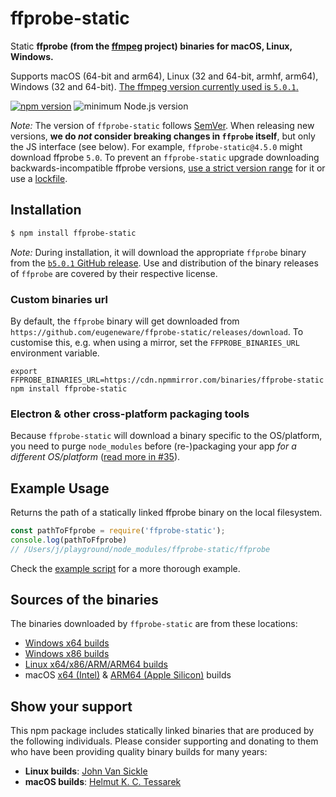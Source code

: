 # ffprobe-static

Static **ffprobe (from the [ffmpeg](https://ffmpeg.org) project) binaries for macOS, Linux, Windows.**

Supports macOS (64-bit and arm64), Linux (32 and 64-bit, armhf, arm64), Windows (32 and 64-bit). [The ffmpeg version currently used is `5.0.1`.](https://github.com/eugeneware/ffprobe-static/releases/tag/b5.0.1)

[![npm version](https://img.shields.io/npm/v/ffprobe-static.svg)](https://www.npmjs.com/package/ffprobe-static)
![minimum Node.js version](https://img.shields.io/node/v/ffprobe-static.svg)

*Note:* The version of `ffprobe-static` follows [SemVer](http://semver.org). When releasing new versions, **we do *not* consider breaking changes in `ffprobe` itself**, but only the JS interface (see below). For example, `ffprobe-static@4.5.0` might download ffprobe `5.0`. To prevent an `ffprobe-static` upgrade downloading backwards-incompatible ffprobe versions, [use a strict version range](https://docs.npmjs.com/files/package.json#dependencies) for it or use a [lockfile](https://docs.npmjs.com/files/package-lock.json).

## Installation

``` bash
$ npm install ffprobe-static
```

*Note:* During installation, it will download the appropriate `ffprobe` binary from the [`b5.0.1` GitHub release](https://github.com/eugeneware/ffprobe-static/releases/tag/b5.0.1). Use and distribution of the binary releases of `ffprobe` are covered by their respective license.

### Custom binaries url

By default, the `ffprobe` binary will get downloaded from `https://github.com/eugeneware/ffprobe-static/releases/download`. To customise this, e.g. when using a mirror, set the `FFPROBE_BINARIES_URL` environment variable.

```shell
export FFPROBE_BINARIES_URL=https://cdn.npmmirror.com/binaries/ffprobe-static
npm install ffprobe-static
```

### Electron & other cross-platform packaging tools

Because `ffprobe-static` will download a binary specific to the OS/platform, you need to purge `node_modules` before (re-)packaging your app *for a different OS/platform* ([read more in #35](https://github.com/eugeneware/ffprobe-static/issues/35#issuecomment-630225392)).

## Example Usage

Returns the path of a statically linked ffprobe binary on the local filesystem.

``` js
const pathToFfprobe = require('ffprobe-static');
console.log(pathToFfprobe)
// /Users/j/playground/node_modules/ffprobe-static/ffprobe
```

Check the [example script](example.js) for a more thorough example.

## Sources of the binaries

The binaries downloaded by `ffprobe-static` are from these locations:

- [Windows x64 builds](https://www.gyan.dev/ffmpeg/builds/)
- [Windows x86 builds](https://github.com/sudo-nautilus/FFmpeg-Builds-Win32/)
- [Linux x64/x86/ARM/ARM64 builds](https://johnvansickle.com/ffmpeg/)
- macOS [x64 (Intel)](https://evermeet.cx/pub/ffmpeg/) & [ARM64 (Apple Silicon)](https://osxexperts.net/) builds

## Show your support

This npm package includes statically linked binaries that are produced by the following individuals. Please consider supporting and donating to them who have been providing quality binary builds for many years:

- **Linux builds**: [John Van Sickle](https://www.johnvansickle.com/ffmpeg/)
- **macOS builds**: [Helmut K. C. Tessarek](https://evermeet.cx/ffmpeg/#donations)
